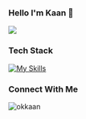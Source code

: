 ### Hello I'm Kaan 👋
![](https://komarev.com/ghpvc/?username=kaanboraoz)

### Tech Stack
[![My Skills](https://skillicons.dev/icons?i=typescript,rust,postgres,linux,react,tailwind,nextjs)](https://skillicons.dev)

### Connect With Me
![okkaan](https://dcbadge.limes.pink/api/shield/okkaan)
